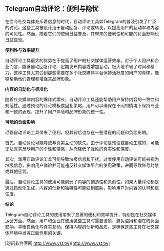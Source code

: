 ## **Telegram自动评论：便利与隐忧**

在当今社交媒体充斥着信息的时代，自动评论工具如Telegram的普及引发了广泛的讨论。这些工具被设计用于自动回复、评论或转发，以提高用户的互动率和内容的可见性。然而，随着它们的使用日益普及，其带来的便利性和可能的负面影响也日益显现。

**便利性与效率提升**

自动评论工具最大的优势在于提高了用户的社交媒体运营效率。对于个人用户和企业而言，能够自动回复评论、定期发布内容或增加互动，极大地节省了时间和精力。这种工具尤其受到那些需要在多个社交媒体平台保持活跃度的用户的青睐，能够帮助他们管理和增强其品牌形象。

**内容的自动化与标准化**

随着社交媒体内容的爆炸式增长，自动评论工具还能帮助用户保持内容的一致性和规范性。通过预设的评论模板或回复策略，用户可以确保在不同的情境下保持专业和一致的表现，提升了用户体验和品牌形象的统一性。

**可能的负面影响**

尽管自动评论工具带来了便利，但其背后也存在一些潜在的问题和负面影响。

首先，自动评论可能导致与真实互动的缺失。由于评论是预设或自动生成的，可能无法真实反映用户的个性和情感，从而降低了互动的真实性和深度。

其次，滥用自动评论工具可能导致垃圾信息和干扰。过度使用自动评论可能被视为垃圾信息，影响用户体验并可能违反社交媒体平台的使用政策，进而导致账号封禁或其他惩罚。

最后，自动评论工具的使用可能削弱了内容的创造性和原创性。如果大量评论都是通过自动化生成，内容的创新和独特性可能受到威胁，影响用户对内容的认可和信任度。

**结论**

Telegram自动评论工具的使用带来了显著的便利和效率提升，特别是在社交媒体运营方面。然而，用户和企业在使用这些工具时需要谨慎，避免滥用和潜在的负面影响。平衡自动化与真实互动，保持内容的创新和品质，是确保这些工具在社交媒体环境中发挥正面作用的关键。


[访问软件官网 http://www.vst.tw](http://www.vst.tw)
